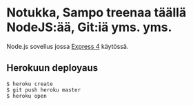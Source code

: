 # Notukka, Sampo treenaa täällä NodeJS:ää, Git:iä yms. yms.
Node.js sovellus jossa [Express 4](http://expressjs.com/) käytössä.

## Herokuun deployaus
```
$ heroku create
$ git push heroku master
$ heroku open
```